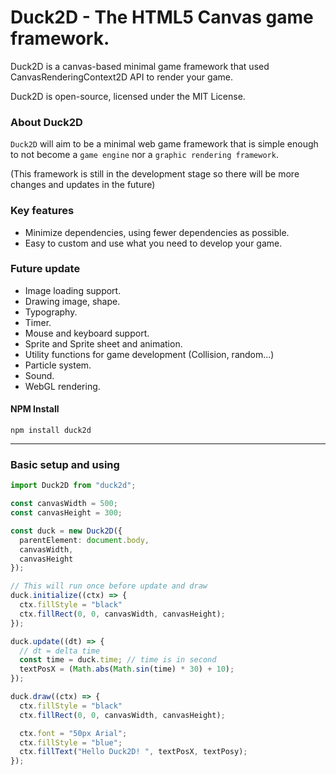 # Duck2D - The HTML5 Canvas game framework.
Duck2D is a canvas-based minimal game framework that used CanvasRenderingContext2D API to render your game. 

Duck2D is open-source, licensed under the MIT License.

### About Duck2D
`Duck2D` will aim to be a minimal web game framework that is simple enough to not become a `game engine` nor a `graphic rendering framework`.

(This framework is still in the development stage so there will be more changes and updates in the future)

### Key features
- Minimize dependencies, using fewer dependencies as possible.
- Easy to custom and use what you need to develop your game.

### Future update
- Image loading support.
- Drawing image, shape.
- Typography.
- Timer.
- Mouse and keyboard support.
- Sprite and Sprite sheet and animation.
- Utility functions for game development (Collision, random...)
- Particle system.
- Sound.
- WebGL rendering.

#### NPM Install
```
npm install duck2d
```
---
### Basic setup and using
```typescript
import Duck2D from "duck2d";

const canvasWidth = 500;
const canvasHeight = 300;

const duck = new Duck2D({
  parentElement: document.body,
  canvasWidth,
  canvasHeight
});

// This will run once before update and draw
duck.initialize((ctx) => {
  ctx.fillStyle = "black"
  ctx.fillRect(0, 0, canvasWidth, canvasHeight);
});

duck.update((dt) => {
  // dt = delta time
  const time = duck.time; // time is in second
  textPosX = (Math.abs(Math.sin(time) * 30) + 10);
});

duck.draw((ctx) => {
  ctx.fillStyle = "black"
  ctx.fillRect(0, 0, canvasWidth, canvasHeight);

  ctx.font = "50px Arial";
  ctx.fillStyle = "blue";
  ctx.fillText("Hello Duck2D! ", textPosX, textPosy);
});
```
